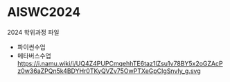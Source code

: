 # AISWC2024
2024 학위과정 파일
- 파이썬수업
- 메타버스수업
https://i.namu.wiki/i/UQ4Z4PUPCmqehhTE6taz1IZsu1v78BY5x2oGZAcPz0w36aZPQn5k4BDYHr0TKyQVZv75OwPTXeGpCIgSnvIy_g.svg

